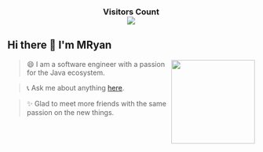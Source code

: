 <div>
  <h3 align="center"> 
    Visitors Count<br>
    <img align="center" src="https://profile-counter.glitch.me/Ryan-m1/count.svg" />
  </h3>
</div>

## Hi there 👋 I'm MRyan

<a href="http://www.mryan.xyz/">
  <img align="right" height=170px src="https://github-readme-stats.vercel.app/api?username=Ryan-m1&show_icons=true&count_private=true" />
</a>


> 😄 I am a software engineer with a passion for the Java ecosystem.

> 📞 Ask me about anything [here](http://www.mryan.xyz/index.php/aboutme.html).

> ✨ Glad to meet more friends with the same passion on the new things. 


